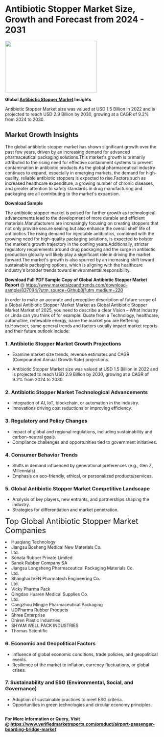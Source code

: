 <H1>Antibiotic Stopper Market Size, Growth and Forecast from 2024 - 2031</H1><img class="aligncenter size-medium wp-image-584254" src="https://thirdeyenews.in/wp-content/uploads/2024/09/Global-Market-Research-300x168.jpeg" alt="" width="300" height="168" /><p><strong>Global&nbsp;<a href="https://www.marketsizeandtrends.com/download-sample/837094/?utm_source=Github8j?utm_medium=220">Antibiotic Stopper Market</a> Insights</strong></p><p>Antibiotic Stopper Market size was valued at USD 1.5 Billion in 2022 and is projected to reach USD 2.9 Billion by 2030, growing at a CAGR of 9.2% from 2024 to 2030.</p><p><h2>Market Growth Insights</h2> <p>The global antibiotic stopper market has shown significant growth over the past few years, driven by an increasing demand for advanced pharmaceutical packaging solutions.This market's growth is primarily attributed to the rising need for effective containment systems to prevent contamination in antibiotic products.As the global pharmaceutical industry continues to expand, especially in emerging markets, the demand for high-quality, reliable antibiotic stoppers is expected to rise.Factors such as increased healthcare expenditure, a growing number of chronic diseases, and greater attention to safety standards in drug manufacturing and packaging are all contributing to the market's expansion.</p> <p><strong>Download Sample</strong></p> <p>The antibiotic stopper market is poised for further growth as technological advancements lead to the development of more durable and efficient materials.Manufacturers are increasingly focusing on creating stoppers that not only provide secure sealing but also enhance the overall shelf life of antibiotics.The rising demand for injectable antibiotics, combined with the growing need for high-quality packaging solutions, is expected to bolster the market's growth trajectory in the coming years.Additionally, stricter regulatory requirements around drug packaging and the surge in antibiotic production globally will likely play a significant role in driving the market forward.The market's growth is also spurred by an increasing shift toward sustainable packaging options, which is aligning with the healthcare industry's broader trends toward environmental responsibility.</p> <p><span class=""><strong>Download Full PDF Sample Copy of Global Antibiotic Stopper Market Report</strong> @ <a href="https://www.marketsizeandtrends.com/download-sample/837094/?utm_source=Github8j?utm_medium=220" target="_blank">https://www.marketsizeandtrends.com/download-sample/837094/?utm_source=Github8j?utm_medium=220</a></span></p><p>In order to make an accurate and perceptive description of future scope of a Global&nbsp;Antibiotic Stopper Market Market as Global&nbsp;Antibiotic Stopper Market Market of 2025, you need to describe a clear Vision &ndash; What Industry or Linda can you think of for example: Quote from a Technology, healthcare, automotive, renewable energy, name the market you are Reffering to.However, some general trends and factors usually impact market reports and their future outlook include:</p><h3>1.&nbsp;<strong>Antibiotic Stopper Market Growth Projections</strong></h3><ul><li>Examine market size trends, revenue estimates and CAGR (Compounded Annual Growth Rate) projections.</li><li><p>Antibiotic Stopper Market size was valued at USD 1.5 Billion in 2022 and is projected to reach USD 2.9 Billion by 2030, growing at a CAGR of 9.2% from 2024 to 2030.</p></li></ul><h3>2.&nbsp;<strong>Antibiotic Stopper Market Technological Advancements</strong></h3><ul><li>Integration of AI, IoT, blockchain, or automation in the industry.</li><li>Innovations driving cost reductions or improving efficiency.</li></ul><h3>3.&nbsp;<strong>Regulatory and Policy Changes</strong></h3><ul><li>Impact of global and regional regulations, including sustainability and carbon-neutral goals.</li><li>Compliance challenges and opportunities tied to government initiatives.</li></ul><h3>4.&nbsp;<strong>Consumer Behavior Trends</strong></h3><ul><li>Shifts in demand influenced by generational preferences (e.g., Gen Z, Millennials).</li><li>Emphasis on eco-friendly, ethical, or personalized products/services.</li></ul><h3>5.&nbsp;<strong>Global Antibiotic Stopper Market Competitive Landscape</strong></h3><ul><li>Analysis of key players, new entrants, and partnerships shaping the industry.</li><li>Strategies for differentiation and market penetration.</li></ul><p data-pm-slice="1 1 []"><span style="color: inherit; font-family: inherit; font-size: 25px;">Top Global Antibiotic Stopper Market Companies</span></p><div class="" data-test-id=""><p><li>Huaqiang Technology</li><li> Jiangsu Bosheng Medical New Materials Co.</li><li> Ltd.</li><li> Sonata Rubber Private Limited</li><li> Sanok Rubber Company SA</li><li> Jiangsu Longsheng Pharmaceutical Packaging Materials Co.</li><li> Ltd.</li><li> Shanghai IVEN Pharmatech Engineering Co.</li><li> Ltd.</li><li> Vicky Pharma Pack</li><li> Qingdao Huaren Medical Supplies Co.</li><li> Ltd.</li><li> Cangzhou Mingjie Pharmaceutical Packaging</li><li> UDPharma Rubber Products</li><li> Shree Enterprise</li><li> Dhiren Plastic Industries</li><li> SHYAM WELL PACK INDUSTRIES</li><li> Thomas Scientific</li></p></div><h3>6.&nbsp;<strong>Economic and Geopolitical Factors</strong></h3><ul><li>Influence of global economic conditions, trade policies, and geopolitical events.</li><li>Resilience of the market to inflation, currency fluctuations, or global crises.</li></ul><h3>7.&nbsp;<strong>Sustainability and ESG (Environmental, Social, and Governance)</strong></h3><ul><li>Adoption of sustainable practices to meet ESG criteria.</li><li>Opportunities in green technologies and circular economy principles.</li></ul><h2><strong style="font-size: 14px;">For More Information or Query, Visit @&nbsp;</strong><a style="background-color: #ffffff; font-size: 14px;" href="https://www.marketsizeandtrends.com/report/antibiotic-stopper-market/" target="_blank">https://www.verifiedmarketreports.com/product/airport-passenger-boarding-bridge-market</a></h2>